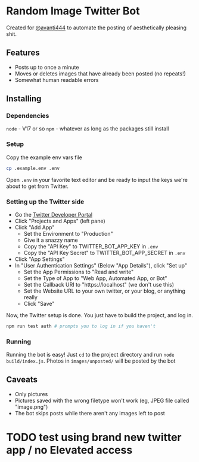 
# Random Image Twitter Bot

Created for [@avanti444](https://twitter.com/avanti444) to automate the posting of aesthetically pleasing shit. 

## Features
 - Posts up to once a minute
 - Moves or deletes images that have already been posted (no repeats!)
 - Somewhat human readable errors

## Installing

### Dependencies
`node` - V17 or so
`npm` - whatever as long as the packages still install

### Setup
Copy the example env vars file
```sh
cp .example.env .env
```
Open `.env` in your favorite text editor and be ready to input the keys we're about to get from Twitter.

### Setting up the Twitter side
 - Go the [Twitter Developer Portal](https://developer.twitter.com/en/portal/dashboard)
 - Click "Projects and Apps" (left pane)
 - Click "Add App"
    - Set the Environment to "Production"
    - Give it a snazzy name
    - Copy the "API Key" to TWITTER_BOT_APP_KEY in `.env`
    - Copy the "API Key Secret" to TWITTER_BOT_APP_SECRET in `.env`
 - Click "App Settings"
 - In "User Authentication Settings" (Below "App Details"), click "Set up"
    - Set the App Permissions to "Read and write"
    - Set the Type of App to "Web App, Automated App, or Bot"
    - Set the Callback URI to "https://localhost" (we don't use this)
    - Set the Website URL to your own twitter, or your blog, or anything really
    - Click "Save"

Now, the Twitter setup is done. You just have to build the project, and log in.
```bash
npm run test auth # prompts you to log in if you haven't
```

### Running
Running the bot is easy! Just `cd` to the project directory and run `node build/index.js`. Photos in `images/unposted/` will be posted by the bot

## Caveats
 - Only pictures
 - Pictures saved with the wrong filetype won't work (eg, JPEG file called "image.png")
 - The bot skips posts while there aren't any images left to post

# TODO test using brand new twitter app / no Elevated access